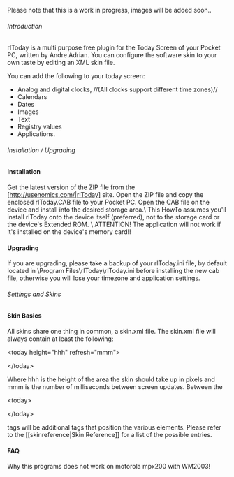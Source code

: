 Please note that this is a work in progress, images will be added soon..
###### Introduction ######

rlToday is a multi purpose free plugin for the Today Screen of your Pocket PC, written by Andre Adrian. You can configure the software skin to your own taste by editing an XML skin file.

You can add the following to your today screen:
  * Analog and digital clocks, //(All clocks support different time zones)//
  * Calendars
  * Dates
  * Images
  * Text
  * Registry values
  * Applications.





###### Installation / Upgrading ######


#### Installation ####
Get the latest version of the ZIP file from the [http://usenomics.com/|rlToday] site. Open the ZIP file and copy the enclosed rlToday.CAB file to your Pocket PC. Open the CAB file on the device and install into the desired storage area.\\ This HowTo assumes you'll install rlToday onto the device itself (preferred), not to the storage card or the device's Extended ROM. \\
ATTENTION! The application will not work if it's installed on the device's memory card!!

#### Upgrading ####
If you are upgrading, please take a backup of your rlToday.ini file, by default located in \Program Files\rlToday\rlToday.ini before installing the new cab file, otherwise you will lose your timezone and application settings.








###### Settings and Skins ######

#### Skin Basics ####

All skins share one thing in common, a skin.xml file. The skin.xml file will always contain at least the following:

<?xml version="1.0" ?>


&lt;today height="hhh" refresh="mmm"&gt;




&lt;/today&gt;



Where hhh is the height of the area the skin should take up in pixels and mmm is the number of milliseconds between screen updates.  Between the 

&lt;today&gt;



&lt;/today&gt;

 tags will be additional tags that position the various elements. Please refer to the [[skinreference|Skin Reference]] for a list of the possible entries.

#### FAQ ####
Why this programs does not work on motorola mpx200 with WM2003!